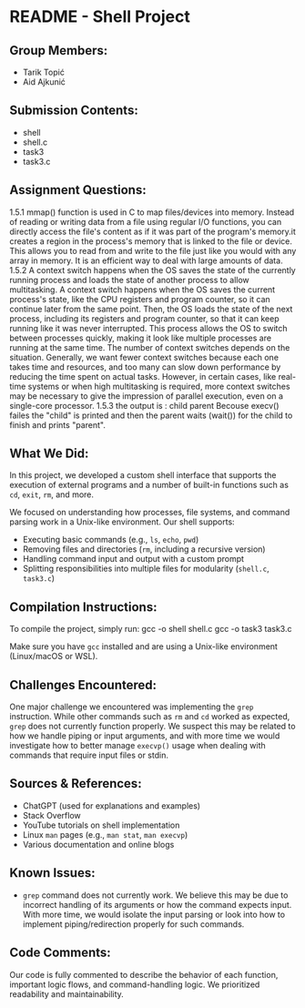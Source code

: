 README - Shell Project
======================

Group Members:
--------------
- Tarik Topić
- Aid Ajkunić

Submission Contents:
--------------------
- shell
- shell.c
- task3
- task3.c

Assignment Questions:
---------------------
1.5.1 mmap() function is used in C to map files/devices into memory. Instead of reading or writing data from a file using regular I/O functions, you can directly access the file's content as if it was part of the program's memory.it creates a region in the process's memory that is linked to the file or device. This allows you to read from and write to the file just like you would with any array in memory. It is an efficient way to deal with large amounts of data.
1.5.2 A context switch happens when the OS saves the state of the currently running process and loads the state of another process to allow multitasking.
A context switch happens when the OS saves the current process's state, like the CPU registers and program counter, so it can continue later from the same point. Then, the OS loads the state of the next process, including its registers and program counter, so that it can keep running like it was never interrupted. This process allows the OS to switch between processes quickly, making it look like multiple processes are running at the same time.
The number of context switches depends on the situation. Generally, we want fewer context switches because each one takes time and resources, and too many can slow down performance by reducing the time spent on actual tasks. However, in certain cases, like real-time systems or when high multitasking is required, more context switches may be necessary to give the impression of parallel execution, even on a single-core processor.
1.5.3 the output is : 
child
parent
Becouse execv() failes the "child"  is printed and then the parent waits (wait()) for the child to finish and prints "parent".

What We Did:
------------
In this project, we developed a custom shell interface that supports the execution of external programs and a number of built-in functions such as `cd`, `exit`, `rm`, and more.

We focused on understanding how processes, file systems, and command parsing work in a Unix-like environment. Our shell supports:

- Executing basic commands (e.g., `ls`, `echo`, `pwd`)
- Removing files and directories (`rm`, including a recursive version)
- Handling command input and output with a custom prompt
- Splitting responsibilities into multiple files for modularity (`shell.c`, `task3.c`)

Compilation Instructions:
-------------------------
To compile the project, simply run:
gcc -o shell shell.c gcc -o task3 task3.c


Make sure you have `gcc` installed and are using a Unix-like environment (Linux/macOS or WSL).

Challenges Encountered:
------------------------
One major challenge we encountered was implementing the `grep` instruction. While other commands such as `rm` and `cd` worked as expected, `grep` does not currently function properly. We suspect this may be related to how we handle piping or input arguments, and with more time we would investigate how to better manage `execvp()` usage when dealing with commands that require input files or stdin.

Sources & References:
---------------------
- ChatGPT (used for explanations and examples)
- Stack Overflow
- YouTube tutorials on shell implementation
- Linux `man` pages (e.g., `man stat`, `man execvp`)
- Various documentation and online blogs

Known Issues:
-------------
- `grep` command does not currently work. We believe this may be due to incorrect handling of its arguments or how the command expects input. With more time, we would isolate the input parsing or look into how to implement piping/redirection properly for such commands.

Code Comments:
--------------
Our code is fully commented to describe the behavior of each function, important logic flows, and command-handling logic. We prioritized readability and maintainability.


